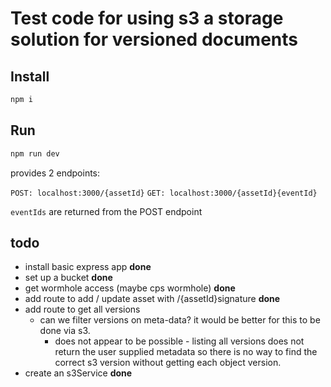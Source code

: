 # Test code for using s3 a storage solution for versioned documents

## Install

```bash
npm i
```

## Run

```bash
npm run dev
```

provides 2 endpoints:

`POST: localhost:3000/{assetId}`
`GET: localhost:3000/{assetId}{eventId}`

`eventIds` are returned from the POST endpoint

## todo

* install basic express app **done**
* set up a bucket **done**
* get wormhole access (maybe cps wormhole) **done**
* add route to add / update asset with /{assetId}signature **done**
* add route to get all versions
  * can we filter versions on meta-data? it would be better for this to be done via s3.
    * does not appear to be possible - listing all versions does not return the user supplied metadata so there is no way to find the correct s3 version  without getting each object version.
* create an s3Service **done**
